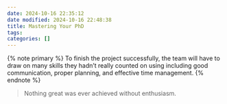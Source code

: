 ```yaml
---
date: 2024-10-16 22:35:12
date modified: 2024-10-16 22:48:38
title: Mastering Your PhD
tags: 
categories: []
---
```

{% note primary %}
To finish the project successfully, the team will have to draw on many skills they hadn’t really counted on using including good communication, proper planning, and effective time management.
{% endnote %}

> Nothing great was ever achieved without enthusiasm.

